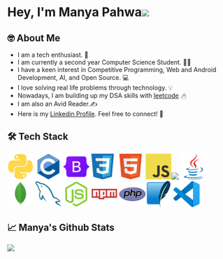 <h1>Hey, I'm Manya Pahwa<img src="https://raw.githubusercontent.com/MartinHeinz/MartinHeinz/master/wave.gif" width="30px"> </h1>

<h2>🤓 About Me</h2>

- I am a tech enthusiast. 🤠
- I am currently a second year Computer Science Student. 👨‍🎓
- I have a keen interest in Competitive Programming, Web and Android Development, AI, and Open Source. 💻
- I love solving real life problems through technology. 💡
- Nowadays, I am building up my DSA skills with [leetcode]( https://leetcode.com/ManyaP/ ) .🖱
- I am also an Avid Reader.✍
- Here is my [Linkedin Profile]( https://www.linkedin.com/in/manya-pahwa-869a77241  ). Feel free to connect! 👀

<h2>🛠 Tech Stack</h2>

<img src="https://github.com/devicons/devicon/blob/master/icons/python/python-plain.svg" width=60> <img src="https://github.com/devicons/devicon/blob/master/icons/c/c-original.svg" width=60> <img src="https://github.com/devicons/devicon/blob/master/icons/bootstrap/bootstrap-original.svg" width=60><img src="https://github.com/devicons/devicon/blob/master/icons/css3/css3-original.svg" width=60> <img src="https://github.com/devicons/devicon/blob/master/icons/html5/html5-original.svg" width=60> <img src="https://github.com/devicons/devicon/blob/master/icons/javascript/javascript-original.svg" width=60><img src="https://cdn-icons-png.flaticon.com/128/270/270798.png" width=60> <img src="https://github.com/devicons/devicon/blob/master/icons/java/java-original.svg" width=60> <img src="https://github.com/devicons/devicon/blob/master/icons/mongodb/mongodb-original.svg" width=60> <img src="https://github.com/devicons/devicon/blob/master/icons/mysql/mysql-original.svg" width=60> <img src="https://github.com/devicons/devicon/blob/master/icons/nodejs/nodejs-original.svg" width=60> <img src="https://github.com/devicons/devicon/blob/master/icons/npm/npm-original-wordmark.svg" width=60> <img src="https://github.com/devicons/devicon/blob/master/icons/php/php-original.svg" width=60><img src="https://github.com/devicons/devicon/blob/master/icons/sqlite/sqlite-original.svg" width=60> <img src="https://github.com/devicons/devicon/blob/master/icons/vscode/vscode-original.svg" width=60>




<h2>📈 Manya's Github Stats</h2>

<a href="https://github.com/Manyapahwa "><img src="https://github-readme-streak-stats.herokuapp.com/?user=Manyapahwa&stroke=ffffff&background=171717&ring=0891b2&fire=0891b2&currStreakNum=ffffff&currStreakLabel=0891b2&sideNums=ffffff&sideLabels=ffffff&dates=ffffff&hide_border=true" /></a>

<!--
**Manyapahwa/Manyapahwa** is a ✨ _special_ ✨ repository because its `README.md` (this file) appears on your GitHub profile.

Here are some ideas to get you started:

- 🔭 I’m currently working on ...
- 🌱 I’m currently learning ...
- 👯 I’m looking to collaborate on ...
- 🤔 I’m looking for help with ...
- 💬 Ask me about ...
- 📫 How to reach me: ...
- 😄 Pronouns: ...
- ⚡ Fun fact: ...
-->

